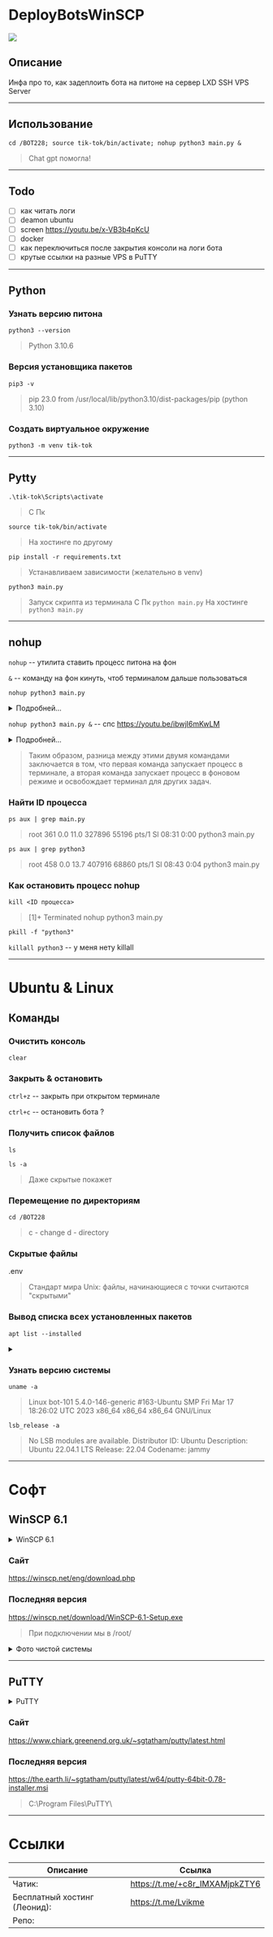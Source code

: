 # DeployBotsWinSCP
![](https://i.imgur.com/6TIoe54.jpeg)

## Описание

Инфа про то, как задеплоить бота на питоне на сервер LXD SSH VPS Server

---

## Использование
`cd /BOT228; source tik-tok/bin/activate; nohup python3 main.py &`
> Chat gpt помогла!

---

## Todo
- [ ] как читать логи
- [ ] deamon ubuntu
- [ ] screen https://youtu.be/x-VB3b4pKcU
- [ ] docker
- [ ] как переключиться после закрытия консоли на логи бота
- [ ] крутые ссылки на разные VPS в PuTTY

---

## Python

### Узнать версию питона
`python3 --version`
> Python 3.10.6

### Версия установщика пакетов
`pip3 -v`
> pip 23.0 from /usr/local/lib/python3.10/dist-packages/pip (python 3.10)

### Создать виртуальное окружение
`python3 -m venv tik-tok`

---

## Pytty

`.\tik-tok\Scripts\activate`
> С Пк

`source tik-tok/bin/activate` <!-- Урок https://youtu.be/x-VB3b4pKcU?t=638 -->
> На хостинге по другому

`pip install -r requirements.txt`
> Устанавливаем зависимости (желательно в venv)

`python3 main.py`
> Запуск скрипта из терминала
> С Пк `python main.py`
> На хостинге `python3 main.py`

---

## nohup
`nohup` -- утилита ставить процесс питона на фон

`&` -- команду на фон кинуть, чтоб терминалом дальше пользоваться

`nohup python3 main.py`

<details>
<summary>Подробней...</summary>
Команда nohup python3 main.py запускает процесс python3 main.py в фоновом режиме и перенаправляет вывод в файл nohup.out. В этом случае, процесс python3 main.py будет выполняться в том же терминале, в котором была запущена команда nohup, и вы НЕ сможете использовать этот терминал для других задач, пока процесс не завершится.
</details>

`nohup python3 main.py &`  -- спс https://youtu.be/ibwjI6mKwLM
<details>
<summary>Подробней...</summary>
Ключевое слово nohup означает "no hangup" (нет отключения) и позволяет запустить команду в фоновом режиме, не прерывая ее выполнение при закрытии терминала или отключении от удаленного сервера.
</br>
</br>
Символ амперсанда & используется для запуска команды в фоновом режиме, что означает, что команда будет выполняться в фоновом режиме и не будет блокировать терминал.
</br>
</br>
Таким образом, команда nohup python3 main.py & запускает Python-скрипт main.py в фоновом режиме на Unix-подобной операционной системе, не прерывая его выполнение при закрытии терминала или отключении от удаленного сервера.
</details>

> Таким образом, разница между этими двумя командами заключается в том, что первая команда запускает процесс в терминале, а вторая команда запускает процесс в фоновом режиме и освобождает терминал для других задач.


### Найти ID процесса 

`ps aux | grep main.py` 
> root 361  0.0 11.0 327896 55196 pts/1    Sl   08:31   0:00 python3 main.py

`ps aux | grep python3`
> root 458  0.0 13.7 407916 68860 pts/1    Sl   08:43   0:04 python3 main.py

### Как остановить процесс nohup

<!-- Убить процесс -->
`kill <ID процесса>` 
> [1]+  Terminated nohup python3 main.py

<!-- Насильно убить процесс -->
`pkill -f "python3"`

<!-- Убить процесс python -->
`killall python3`  -- у меня нету killall

---

# Ubuntu & Linux

## Команды

### Очистить консоль
`clear`

### Закрыть & остановить
`ctrl+z` -- закрыть при открытом терминале

`ctrl+c` -- остановить бота ?

### Получить список файлов

`ls`

`ls -a`
> Даже скрытые покажет

### Перемещение по директориям

`cd /BOT228`
> c - change
> d - directory 

### Скрытые файлы

.env

> Стандарт мира Unix: файлы, начинающиеся с точки считаются "скрытыми"

### Вывод списка всех установленных пакетов

`apt list --installed`
<details>
<summary></summary>

![](https://i.imgur.com/kKBf3m1.jpeg)

</details>

### Узнать версию системы

`uname -a`
> Linux bot-101 5.4.0-146-generic #163-Ubuntu SMP Fri Mar 17 18:26:02 UTC 2023 x86_64 x86_64 x86_64 GNU/Linux

`lsb_release -a`
> No LSB modules are available.
> Distributor ID: Ubuntu
> Description:    Ubuntu 22.04.1 LTS
> Release:        22.04
> Codename:       jammy

---

# Софт

## WinSCP 6.1
<details>
<summary>WinSCP 6.1</summary>

![](https://i.imgur.com/WEMt4IQ.jpeg)

</details>

### Сайт
https://winscp.net/eng/download.php

### Последняя версия
https://winscp.net/download/WinSCP-6.1-Setup.exe

> При подключении мы в /root/

<details>
<summary>Фото чистой системы</summary>

<!-- <img src="https://i.imgur.com/L2HMdOP.jpeg" width="100%" align="center/> -->
![](https://i.imgur.com/L2HMdOP.jpeg)

</details>

---

## PuTTY

<details>
<summary>PuTTY</summary>

![](https://i.imgur.com/UmbCVJg.jpeg)
![](https://i.imgur.com/81bqR4k.jpeg)

</details>

### Сайт

https://www.chiark.greenend.org.uk/~sgtatham/putty/latest.html

### Последняя версия
https://the.earth.li/~sgtatham/putty/latest/w64/putty-64bit-0.78-installer.msi

> C:\Program Files\PuTTY\

---

# Ссылки
| Описание | Ссылка |
| ------ | ------ |
Чатик: | https://t.me/+c8r_IMXAMjpkZTY6
Бесплатный хостинг (Леонид): | https://t.me/Lvikme
Репо: | 
